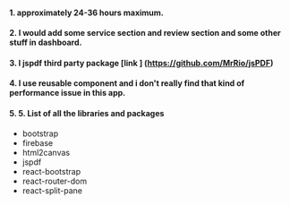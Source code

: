 #### 1. approximately 24-36 hours maximum.

#### 2. I would add some service section and review section and some other stuff in dashboard.

#### 3. I jspdf third party package [link ] (https://github.com/MrRio/jsPDF)

#### 4. I use reusable component and i don't really find that kind of performance issue in this app.

#### 5. 5. List of all the libraries and packages

- bootstrap
- firebase
- html2canvas
- jspdf
- react-bootstrap
- react-router-dom
- react-split-pane
